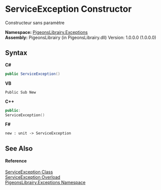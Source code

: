 # ServiceException Constructor 
 

Constructeur sans paramètre

**Namespace:**&nbsp;<a href="6bb946cd-863c-03dd-c96c-7d4d2d9342ca">PigeonsLibrairy.Exceptions</a><br />**Assembly:**&nbsp;PigeonsLibrairy (in PigeonsLibrairy.dll) Version: 1.0.0.0 (1.0.0.0)

## Syntax

**C#**<br />
``` C#
public ServiceException()
```

**VB**<br />
``` VB
Public Sub New
```

**C++**<br />
``` C++
public:
ServiceException()
```

**F#**<br />
``` F#
new : unit -> ServiceException
```


## See Also


#### Reference
<a href="3fb0cc25-a2a2-201e-204a-5fd48effc5bf">ServiceException Class</a><br /><a href="22728885-febb-e6cd-3e77-e20fd3a82b2c">ServiceException Overload</a><br /><a href="6bb946cd-863c-03dd-c96c-7d4d2d9342ca">PigeonsLibrairy.Exceptions Namespace</a><br />